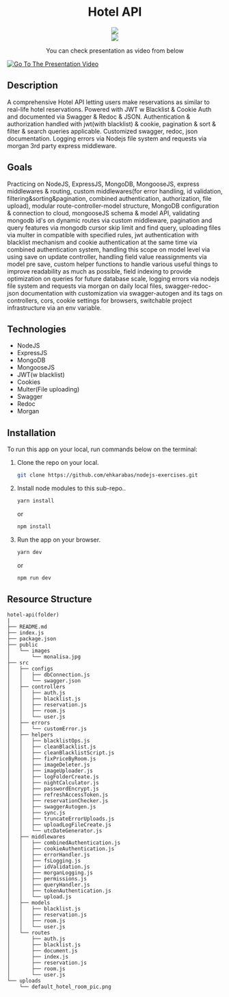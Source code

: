 <div align=center>
	<h1>Hotel API</h1>
</div>

<div align="center">
	<a href="https://hotel-api-ehkarabas.onrender.com/">
		<img src="https://img.shields.io/badge/api-%23.svg?&style=for-the-badge&logo=www&logoColor=white%22&color=black">
	</a>
</div>

<div align="center">
	<a href="https://glitch.com/edit/#!/jumbled-juniper-technician">
		<img src="https://img.shields.io/badge/api%20code-%23.svg?&style=for-the-badge&logo=www&logoColor=white%22&color=black">
	</a>
</div>

<div align="center">
      <p>You can check presentation as video from below</p>
</div>

[![Go To The Presentation Video](https://i.hizliresim.com/ciqztza.png)](https://youtu.be/xmJTs4R0jJs)

## Description

A comprehensive Hotel API letting users make reservations as similar to real-life hotel reservations. Powered with JWT w Blacklist & Cookie Auth and documented via Swagger & Redoc & JSON. Authentication & authorization handled with jwt(with blacklist) & cookie, pagination & sort & filter & search queries applicable. Customized swagger, redoc, json documentation. Logging errors via Nodejs file system and requests via morgan 3rd party express middleware.

## Goals

Practicing on NodeJS, ExpressJS, MongoDB, MongooseJS, express middlewares & routing, custom middlewares(for error handling, id validation, filtering&sorting&pagination, combined authentication, authorization, file upload), modular route-controller-model structure, MongoDB configuration & connection to cloud, mongooseJS schema & model API, validating mongodb id's on dynamic routes via custom middleware, pagination and query features via mongodb cursor skip limit and find query, uploading files via multer in compatible with specified rules, jwt authentication with blacklist mechanism and cookie authentication at the same time via combined authentication system, handling this scope on model level via using save on update controller, handling field value reassignments via model pre save, custom helper functions to handle various useful things to improve readability as much as possible, field indexing to provide optimization on queries for future database scale, logging errors via nodejs file system and requests via morgan on daily local files, swagger-redoc-json documentation with customization via swagger-autogen and its tags on controllers, cors, cookie settings for browsers, switchable project infrastructure via an env variable.

## Technologies

- NodeJS
- ExpressJS
- MongoDB
- MongooseJS
- JWT(w blacklist)
- Cookies
- Multer(File uploading)
- Swagger
- Redoc
- Morgan

## Installation

To run this app on your local, run commands below on the terminal:

1. Clone the repo on your local.

   ```bash
   git clone https://github.com/ehkarabas/nodejs-exercises.git
   ```

2. Install node modules to this sub-repo..

   ```bash
   yarn install
   ```

   or

   ```bash
   npm install
   ```

3. Run the app on your browser.

   ```bash
   yarn dev
   ```

   or

   ```bash
   npm run dev
   ```

## Resource Structure

```
hotel-api(folder)
|
├── README.md
├── index.js
├── package.json
├── public
│   └── images
│       └── monalisa.jpg
├── src
│   ├── configs
│   │   ├── dbConnection.js
│   │   └── swagger.json
│   ├── controllers
│   │   ├── auth.js
│   │   ├── blacklist.js
│   │   ├── reservation.js
│   │   ├── room.js
│   │   └── user.js
│   ├── errors
│   │   └── customError.js
│   ├── helpers
│   │   ├── blacklistOps.js
│   │   ├── cleanBlacklist.js
│   │   ├── cleanBlacklistScript.js
│   │   ├── fixPriceByRoom.js
│   │   ├── imageDeleter.js
│   │   ├── imageUploader.js
│   │   ├── logFolderCreate.js
│   │   ├── nightCalculator.js
│   │   ├── passwordEncrypt.js
│   │   ├── refreshAccessToken.js
│   │   ├── reservationChecker.js
│   │   ├── swaggerAutogen.js
│   │   ├── sync.js
│   │   ├── truncateErrorUploads.js
│   │   ├── uploadLogFileCreate.js
│   │   └── utcDateGenerator.js
│   ├── middlewares
│   │   ├── combinedAuthentication.js
│   │   ├── cookieAuthentication.js
│   │   ├── errorHandler.js
│   │   ├── fsLogging.js
│   │   ├── idValidation.js
│   │   ├── morganLogging.js
│   │   ├── permissions.js
│   │   ├── queryHandler.js
│   │   ├── tokenAuthentication.js
│   │   └── upload.js
│   ├── models
│   │   ├── blacklist.js
│   │   ├── reservation.js
│   │   ├── room.js
│   │   └── user.js
│   └── routes
│       ├── auth.js
│       ├── blacklist.js
│       ├── document.js
│       ├── index.js
│       ├── reservation.js
│       ├── room.js
│       └── user.js
└── uploads
    └── default_hotel_room_pic.png
```

